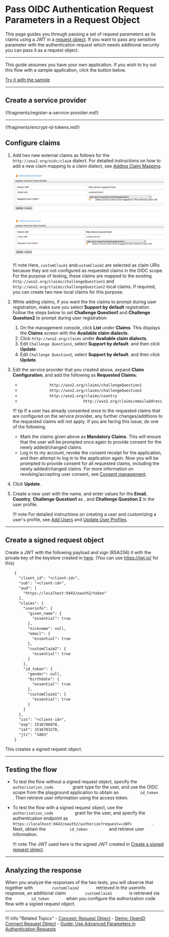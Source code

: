 # Pass OIDC Authentication Request Parameters in a Request Object

This page guides you through passing a set of request parameters as its claims using a JWT in a [request object](../../../references/concepts/authentication/request-object). 
If you want to pass any sensitive parameter with the authentication request which needs additional security you can pass it as a request object.

---

This guide assumes you have your own application. If you wish to try out this flow with a sample application, click the button below. 

<a class="samplebtn_a" href="../../../quick-starts/request-object" rel="nofollow noopener">Try it with the sample</a>

----

## Create  a service provider

{!fragments/register-a-service-provider.md!}

----

{!fragments/encrypt-id-tokens.md!}

## Configure claims

1. Add two new external claims as follows for the `http://wso2.org/oidc/claim` dialect. For detailed instructions on how 
   to add a new claim mapping to a claim dialect, see [Adding Claim Mapping](../../../guides/dialects/add-claim-mapping). 
             
    ![external-claim-1](../../assets/img/guides/oidc-external-claim-1.png)
   
    ![external-claim-2](../../assets/img/guides/oidc-external-claim-2.png)
   
    !!! note
            Here, `customClaim1` and`customClaim2` are selected as claim
            URIs because they are not configured as requested claims in the
            OIDC scope. For the purpose of testing, these claims are mapped
            to the existing `http://wso2.org/claims/challengeQuestion1` and
            `http://wso2.org/claims/challengeQuestion2` local claims. If
            required, you can create two new local claims for this purpose.

2.  While adding claims, if you want the the claims to prompt during user registration, make sure you select **Support by default** 
    registration. Follow the steps below to set **Challenge Question1** and **Challenge Question2** to prompt during user
    registration:
    1.  On the management console, click **List** under **Claims**. This displays the **Claims** screen with the 
    **Available claim dialects**.
    2.  Click `http://wso2.org/claims` under **Available claim dialects**.
    3.  Edit `Challenge Question1`, select **Support by default**. and then click **Update**.
    4.  Edit `Challenge Question2`, select **Support by default**. and then click **Update**.
            
3.  Edit the service provider that you created above, expand **Claim Configuration**, and add the following as **Requested Claims**:
    -   `              http://wso2.org/claims/challengeQuestion1             `
    -   `              http://wso2.org/claims/challengeQuestion2             `
    -   `              http://wso2.org/claims/country             `
    -   `                             http://wso2.org/claims/emailaddress                                         `

    !!! tip
        	If a user has already consented once to the requested
        	claims that are configured on the service provider, any further
        	changes/additions to the requested claims will not apply. If you
        	are facing this issue, do one of the following.
        	<ul>
        	<li>Mark the claims given above as **Mandatory Claims**. This
        		will ensure that the user will be prompted once again to
        		provide consent for the newly added/changed claims.
        		</li>
        	<li>Log in to my account, revoke the consent receipt
        		for the application, and then attempt to log in to the
        		application again. Now you will be prompted to provide
        		consent for all requested claims, including the newly
        		added/changed claims. For more information on
        		revoking/accepting user consent, see [Consent management](../../../guides/my-account/my-account/#consent-management).
            </li>
            </ul>
            
4.  Click **Update**.

5.  Create a new user with the name, and enter values for the **Email**, **Country**, **Challenge Question1** as
    , and **Challenge Question 2** in the user profile. 
    
    !!! note
        For detailed instructions on creating a user and customizing a user's profile,
        see [Add Users](../../../guides/identity-lifecycles/admin-creation-workflow/) and [Update User Profiles](../../../guides/identity-lifecycles/update-profile).

---

## Create a signed request object

Create a JWT with the following payload and sign (RSA256) it with the private key of the keystore created in 
[here](#configure-the-service-provider-public-certificate). (You can use <https://jwt.io/> for this)

```
    {
      "client_id": "<client-id>",
      "sub": "<client-id>",
      "aud": [
        "https://localhost:9443/oauth2/token"
      ],
      "claims": {
        "userinfo": {
          "given_name": {
            "essential": true
          },
          "nickname": null,
          "email": {
            "essential": true
          },
          "customClaim2": {
            "essential": true
          }
        },
        "id_token": {
          "gender": null,
          "birthdate": {
            "essential": true
          },
          "customClaim1": {
            "essential": true
          }
        }
      },
      "iss": "<client-id>",
      "exp": 1516786878,
      "iat": 1516783278,
      "jti": "1003"
    }
```

This creates a signed request object.

---

## Testing the flow

-   To test the flow without a signed request object, specify the
    `          authorization_code         ` grant type for the user, and
    use the OIDC scope from the playground application to obtain an
    `          id_token         ` . Then retrieve user information using
    the access token.


-   To test the flow with a signed request object, use the
    `           authorization_code          ` grant for the user, and
    specify the authentication endpoint as
    `           https://localhost:9443/oauth2/authorize?request=<JWT>          `. 
    Next, obtain the `           id_token          ` and retrieve user
    information.

    !!! note
        The JWT used here is the signed JWT created in [Create a signed request object](#create-a-signed-request-object).
    
---

## Analyzing the response

When you analyze the responses of the two tests, you will observe that
together with `         customClaim2        ` retrieved in the userinfo
response, an additional claim `         customClaim1        ` is
retrieved via the `         id_token        ` when you configure the
authorization code flow with a signed request object.  
  

----

!!! info "Related Topics"
    - [Concept: Request Object](../../../references/concepts/authentication/request-object)
    - [Demo: OpenID Connect Request Object](../../../quick-starts/request-object)
    - [Guide: Use Advanced Parameters in Authentication Requests](../oidc-parameters-in-auth-request)
